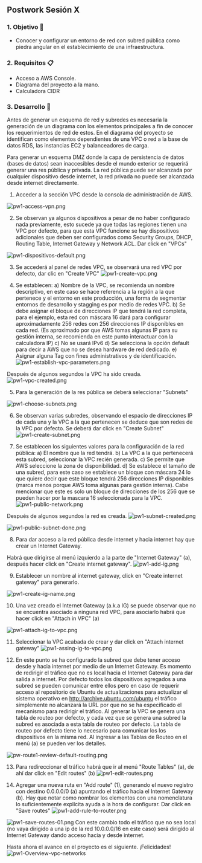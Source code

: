 ## Postwork Sesión X


### 1. Objetivo :dart:
- Conocer y configurar un entorno de red con subred pública como piedra angular en el establecimiento de una infraestructura.


### 2. Requisitos :clipboard:
- Acceso a AWS Console.
- Diagrama del proyecto a la mano.
- Calculadora CIDR


### 3. Desarrollo :bookmark_tabs:

Antes de generar un esquema de red y subredes es necesaria la generación de un diagrama con los elementos principales a fin de conocer los requerimientos de red de estos.
En el diagrama del proyecto se identifican como elementos dependientes de una VPC o red a la base de datos RDS, las instancias EC2 y balanceadores de carga.

Para generar un esquema DMZ donde la capa de persistencia de datos (bases de datos) sean inaccesibles desde el mundo exterior se requerirá generar una res pública y privada.
La red pública puede ser alcanzada por cualquier dispositivo desde internet, la red privada no puede ser alcanzada desde internet directamente.

1. Acceder a la sección VPC desde la consola de administración de AWS.

![pw1-access-vpn.png](pw1-access-vpc-menu.png)

2. Se observan ya algunos dispositivos a pesar de no haber configurado nada previamente, esto sucede ya que todas las regiones tienen una VPC por defecto, para que esta VPC funcione se hay dispositivos adicionales que deben ser configurados como Security Groups, DHCP, Routing Table, Internet Gateway y Network ACL. Dar click en "VPCs"

![pw1-dispositivos-default.png](pw1-access-vpc.png)


3. Se accederá al panel de redes VPC, se observará una red VPC por defecto, dar clic en "Create VPC"
![pw1-create-vpc.png](pw1-create-vpc.png)

4. Se establecen:
a) Nombre de la VPC, se recomienda un nombre descriptivo, en este caso se hace referencia a la región a la que pertenece y el entorno en este producción, una forma de segmentar entornos de desarrollo y stagging es por medio de redes VPC.
b) Se debe asignar el bloque de direcciones IP que tendrá la red completa, para el ejemplo, esta red con máscara 16 dará para configurar aproximadamente 256 redes con 256 direcciones IP disponibles en cada red. (Es aproximado por que AWS tomas algunas IP para su gestión interna, se recomienda en este punto interactuar con la calculadora IP)
c) No se usará IPv6
d) Se selecciona la opción default para decir a AWS que no se desea hardware de red dedicado.
e) Asignar alguna Tag con fines administrativos y de identificación.
![pw1-establish-vpc-parameters.png](pw1-establish-vpc-parameters.png)

Después de algunos segundos la VPC ha sido creada.
![pw1-vpc-created.png](pw1-vpc-created.png)

5. Para la generación de la res pública se deberá seleccionar  "Subnets"

![pw1-choose-subnets.png](pw1-choose-subnets.png)

6. Se observan varias subredes, observando el espacio de direcciones IP de cada una y la VPC a la que pertenecen se deduce que son redes de la VPC por defecto. Se deberá dar click en "Create Subnet"
![pw1-create-subnet.png](pw1-create-subnet.png)

7. Se establecen los siguientes valores para la configuración de la red pública:
a) El nombre que la red tendrá.
b) La VPC a la que pertenecerá esta subred, seleccionar la VPC recién generada.
c) Se permite que AWS seleccione la zona de disponibilidad.
d) Se establece el tamaño de una subred, para este caso se establece un bloque con máscara 24 lo que quiere decir que este bloque tendrá 256 direcciones IP disponibles (marca menos porque AWS toma algunas para gestión interna). Cabe mencionar que este es solo un bloque de direcciones de los 256 que se pueden hacer por la mascara 16 seleccionada para la VPC.
![pw1-public-network.png](pw1-public-network.png)

Después de algunos segundos la red es creada.
![pw1-subnet-created.png](pw1-subnet-created.png)

![pw1-public-subnet-done.png](pw1-public-subnet-done.png)

8. Para dar acceso a la red pública desde internet y hacia internet hay que crear un Internet Gateway.

Habrá que dirigirse al menú izquierdo a la parte de "Internet Gateway" (a), después hacer click en "Create internet gateway".
![pw1-add-ig.png](pw1-add-ig.png)

9. Establecer un nombre al internet gateway, click en "Create internet gateway" para generarlo.

![pw1-create-ig-name.png](pw1-create-ig-name.png)

10. Una vez creado el Internet Gateway (a.k.a IG) se puede observar que no se encuentra asociado a ninguna red VPC, para asociarlo habrá que hacer click en "Attach in VPC" (a)

![pw1-attach-ig-to-vpc.png](pw1-attach-ig-to-vpc.png)

11. Seleccionar la VPC acabada de crear y dar click en "Attach internet gateway"
![pw1-assing-ig-to-vpc.png](pw1-assing-ig-to-vpc.png)

12. En este punto se ha configurado la subred que debe tener acceso desde y hacia internet por medio de un Internet Gateway. Es momento de redirigir el tráfico que no es local hacia el Internet Gateway para dar salida a internet. Por defecto todos los dispositivos agregados a una subred se pueden comunicar entre ellos pero en caso de requerir acceso al repositorio de Ubuntu de actualizaciones para actualizar el sistema operativo en http://archive.ubuntu.com/ubuntu el tráfico simplemente no alcanzará la URL por que no se ha especificado el mecanismo para redirigir el tráfico. Al generar la VPC se genera una tabla de routeo por defecto, y cada vez que se genera una subred la subred es asociada a esta tabla de routeo por defecto. La tabla de routeo por defecto tiene lo necesario para comunicar los los dispositivos en la misma red. Al ingresar a las Tablas de Routeo en el menú (a) se pueden ver los detalles.

![pw-route1-review-default-routing.png](pw-route1-review-default-routing.png)

13. Para redireccionar el tráfico habrá que ir al menú "Route Tables" (a), de ahí dar click en "Edit routes" (b)
![pw1-edit-routes.png](pw1-edit-routes.png)

14. Agregar una nueva ruta en "Add route" (1), generando el nuevo registro con destino 0.0.0.0/0 (a) apuntando el tráfico hacia el Internet Gateway (b). Hay que notar como nombrar los elementos con una nomenclatura lo suficientemente explícita ayuda a la hora de configurar. Dar click en "Save routes"
![pw1-add-rule-to-router.png](pw1-add-rule-to-router.png)

![pw1-save-routes-01.png](pw1-save-routes-01.png)
Con este cambio todo el tráfico que no sea local (no vaya dirigido a una ip de la red 10.0.0.0/16 en este caso) será dirigido al Internet Gateway dando acceso hacia y desde internet.


Hasta ahora el avance en el proyecto es el siguiente. ¡Felicidades!
![pw1-Overview-vpc-networks](pw1-Overview-vpc-networks.png)


